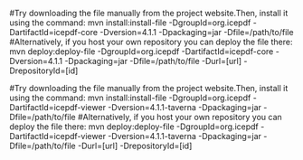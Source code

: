 #Try downloading the file manually from the project website.Then, install it using the command:
    mvn install:install-file -DgroupId=org.icepdf -DartifactId=icepdf-core -Dversion=4.1.1 -Dpackaging=jar -Dfile=/path/to/file
#Alternatively, if you host your own repository you can deploy the file there:
    mvn deploy:deploy-file -DgroupId=org.icepdf -DartifactId=icepdf-core -Dversion=4.1.1 -Dpackaging=jar -Dfile=/path/to/file -Durl=[url] -DrepositoryId=[id]

#Try downloading the file manually from the project website.Then, install it using the command:
    mvn install:install-file -DgroupId=org.icepdf -DartifactId=icepdf-viewer -Dversion=4.1.1-taverna -Dpackaging=jar -Dfile=/path/to/file
#Alternatively, if you host your own repository you can deploy the file there:
    mvn deploy:deploy-file -DgroupId=org.icepdf -DartifactId=icepdf-viewer -Dversion=4.1.1-taverna -Dpackaging=jar -Dfile=/path/to/file -Durl=[url] -DrepositoryId=[id]
